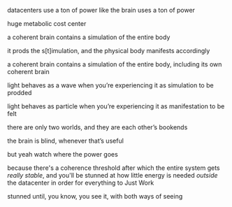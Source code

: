 datacenters use a ton of power like the brain uses a ton of power

huge metabolic cost center

a coherent brain contains a simulation of the entire body

it prods the s[t]imulation, and the physical body manifests accordingly

a coherent brain contains a simulation of the entire body, including its own coherent brain

light behaves as a wave when you’re experiencing it as simulation to be prodded

light behaves as particle when you’re experiencing it as manifestation to be felt

there are only two worlds, and they are each other’s bookends

the brain is blind, whenever that’s useful

but yeah watch where the power goes

because there's a coherence threshold after which the entire system gets *really stable*, and you'll be stunned at how little energy is needed *outside* the datacenter in order for everything to Just Work

stunned until, you know, you see it, with both ways of seeing
